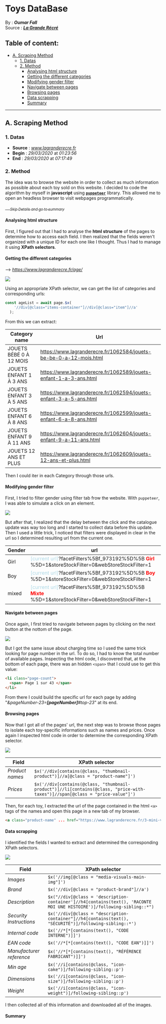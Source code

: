 # Toys DataBase  <!-- omit in toc -->

By : ***Oumar Fall***  
Source : [***La Grande Récré***](https://www.lagranderecre.fr)

## Table of content:  <!-- omit in toc -->
- [A. Scraping Method](#a-scraping-method)
  - [1. Datas](#1-datas)
  - [2. Method](#2-method)
    - [Analysing html structure](#analysing-html-structure)
    - [Getting the different categories](#getting-the-different-categories)
    - [Modifying gender filter](#modifying-gender-filter)
    - [Navigate between pages](#navigate-between-pages)
    - [Browsing pages](#browsing-pages)
    - [Data scrapping](#data-scrapping)
    - [Summary](#summary)

<hr>

## A. Scraping Method

### 1. Datas
- **Source** : *www.lagranderecre.fr*
- **Begin** : *29/03/2020* at *01:23:56*  
- **End** : *29/03/2020* at *07:17:49*

### 2. Method
The idea was to browse the website in order to collect as much information as possible about each toy sold on this website. I decided to code the algorithm by myself in **javascript** using [**```puppeteer```**](https://pptr.dev/) library. This allowed me to open an headless browser to visit webpages programmatically.

[&nbsp;&nbsp;&nbsp;&nbsp;*<sub>Skip Details and go to summary</sub>*](#Summary)

#### Analysing html structure
First, I figured out that I had to analyse the **html structure** of the pages to determine how to access each field. I then realized that the fields weren't organized with a unique ID for each one like I thought. Thus I had to manage it using **XPath selectors**.

#### Getting the different categories
--> *https://www.lagranderecre.fr/age/*

![](/medias/RM_AgeList.png)

Using an appropriate XPath selector, we can get the list of categories and corresponding urls:

```js
const ageList = await page.$x(
    '//div[@class="items-container"]//div[@class="item"]//a'
  );
```

From this we can extract:

|Category name| Url 
|-------|------
| JOUETS BÉBÉ 0 À 12 MOIS  |https://www.lagranderecre.fr/1062584/jouets-be-be-0-a-12-mois.html 
| JOUETS ENFANT 1 À 3 ANS|https://www.lagranderecre.fr/1062589/jouets-enfant-1-a-3-ans.html
| JOUETS ENFANT 3 À 5 ANS|https://www.lagranderecre.fr/1062594/jouets-enfant-3-a-5-ans.html
| JOUETS ENFANT 6 À 8 ANS|https://www.lagranderecre.fr/1062599/jouets-enfant-6-a-8-ans.html
| JOUETS ENFANT 9 À 11 ANS|https://www.lagranderecre.fr/1062604/jouets-enfant-9-a-11-ans.html
| JOUETS 12 ANS ET PLUS|https://www.lagranderecre.fr/1062609/jouets-12-ans-et-plus.html

Then I could iter in each Category through those urls.

#### Modifying gender filter
First, I tried to filter gender using filter tab frow the website. With ```puppeteer```, I was able to simulate a click on an element.

![](/medias/RM_GenderFilter.png)

But after that, I realized that the delay between the click and the catalogue update was way too long and I started to collect data before this update. Then I used a little trick, I noticed that filters were displayed in clear in the url so I determined resulting url from the current one.

|Gender|url
|----|----
|Girl| <span style="color:lightblue;">[current url]</span>?facetFilters%5Bf_973192%5D%5B <strong style="color:red;"> Girl </strong>%5D=1&storeStockFilter=0&webStoreStockFilter=1
|Boy| <span style="color:lightblue;">[current url]</span>?facetFilters%5Bf_973192%5D%5B <strong style="color:red;"> Boy </strong>%5D=1&storeStockFilter=0&webStoreStockFilter=1
|mixed| <span style="color:lightblue;">[current url]</span>?facetFilters%5Bf_973192%5D%5B <strong style="color:red;"> Mixte </strong>%5D=1&storeStockFilter=0&webStoreStockFilter=1

#### Navigate between pages

Once again, I first tried to navigate between pages by clicking on the next button at the nottom of the page.

![](/medias/RM_NextPage.png)

But I got the same issue about charging time so I used the same trick looking for page number in the url. To do so, I had to know the total number of available pages. Inspecting the html code, I discovered that, at the bottom of each page, there was an hidden ``` <span> ``` that I could use to get this value:

```html
<li class="page-count">
  <span> Page 1 sur 43 </span>
</li>
```

From there I could build the specific url for each page by adding "*&pageNumber-23=**[pageNumber]**#top-23*" at its end.

#### Browsing pages

Now that I got all of the pages' url, the next step was to browse those pages to isolate each toy-specific informations such as names and prices. Once again I inspected html code in order to determine the corresponding XPath selector.

![](/medias/RM_ToySection.png)

|Field                 |XPath selector|
|----------------------|--------------|
|*Product names*                |```$x('//div[contains(@class, "thumbnail-product")]//a[@class = "product-name"]')```|
|*Prices*                 |```$x('//div[contains(@class, "thumbnail-product")]//li[contains(@class, "price-with-taxes")]//span[@class = "price-value"]')```|

Then, for each toy, I extracted the url of the page contained in the html ```<a>``` tags of the names and open this page in a new tab of my browser.

```html
<a class="product-name" ... href="https://www.lagranderecre.fr/3-mini-vehicules-city-a-friction.html"> 3 MINI VÉHICULES CITY À FRICTION </a>
```

#### Data scrapping

I identified the fields I wanted to extract and determined the corresponding XPath selectors.

![](/medias/RM_ProductPage.png)

|Field                 |XPath selector|
|----------------------|--------------|
|*Images*                |```$x('//img[@class = "media-visuals-main-img"]')```|
|*Brand*                 |```$x('//div[@class = "product-brand"]//a')```|
|*Description*           |```$x("//div[@class = 'description-container']//h4[contains(text(), 'RACONTE MOI UNE HISTOIRE')]/following-sibling::*")```|
|*Security Instructions* |```$x('//div[@class = "description-container"]//h4[contains(text(), "SÉCURITÉ")]/following-sibling::*')```|
|*Internal code*         |```$x('//*[*[contains(text(), "CODE INTERNE")]]')```|
|*EAN code*             |```$x('//*[*[contains(text(), "CODE EAN")]]')```|
|*Manufacturer reference*|```$x('//*[*[contains(text(), "RÉFÉRENCE FABRICANT")]]')```|
|*Min age*               |```$x('//i[contains(@class, "icon-cake")]/following-sibling::p')```|
|*Dimensions*           |```$x('//i[contains(@class, "icon-size")]/following-sibling::p')```|
|*Weight*                |```$x('//i[contains(@class, "icon-weight")]/following-sibling::p')```|

I then collected all of this information and downloaded all of the images.

#### Summary


